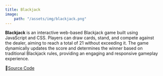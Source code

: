```yaml
---
title: Blackjack
image:
    path: "/assets/img/blackjack.png"
---
```


**Blackjack** is an interactive web-based Blackjack game built using JavaScript and CSS. Players can draw cards, stand, and compete against the dealer, aiming to reach a total of 21 without exceeding it. The game dynamically updates the score and determines the winner based on traditional Blackjack rules, providing an engaging and responsive gameplay experience.

🔗[Source Code](https://github.com/khalikaa/LAB-WEB-02-2024/tree/main/H071231084/Tugas%20Praktikum%205)